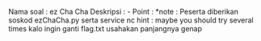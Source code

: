 Nama soal       : ez Cha Cha
Deskripsi       :  -
Point           :
*note           : Peserta diberikan soskod ezChaCha.py serta service nc
hint            : maybe you should try several times
kalo ingin ganti flag.txt usahakan panjangnya genap